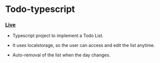 # Todo-typescript

### [Live](https://to-do-typescript.netlify.app/)

- Typescript project to implement a Todo List.

- It uses localstorage, so the user can access and edit the list anytime.

- Auto-removal of the list when the day changes.


